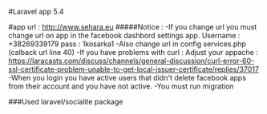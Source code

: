 #Laravel app  5.4

#app url : http://www.sehara.eu
#####Notice : 
    -If you change url you must change url on app in the facebook dashbord settings app.
    Username : +38269339179
    pass : 1kosarka1
    -Also change url in config services.php (calback url line 40)
    -If you have problems with curl : 
    Adjust your appache : 
    https://laracasts.com/discuss/channels/general-discussion/curl-error-60-ssl-certificate-problem-unable-to-get-local-issuer-certificate/replies/37017
    -When you login you have active users that didn't delete facebook apps from their account and you have not active.
    -You must run migration 

###Used  laravel/socialite package


